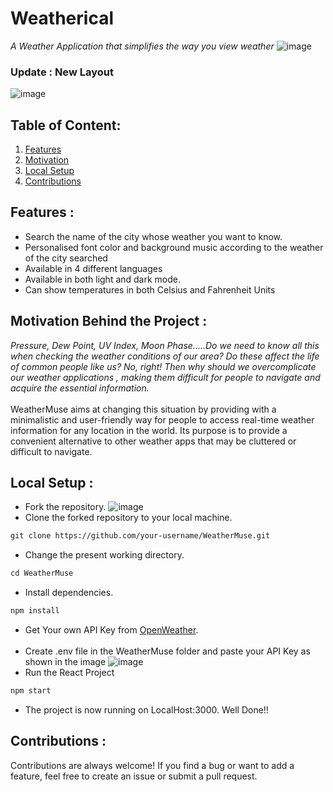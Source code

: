 # Weatherical

_A Weather Application that simplifies the way you view weather_
![image](https://user-images.githubusercontent.com/95405559/223127033-1625d138-cfbd-47bd-840d-11fc834ae601.png)
### Update : New Layout
![image](https://user-images.githubusercontent.com/95405559/224475649-8e40bea7-b457-40dd-89ec-4b1cc60cda75.png)


## Table of Content:
1. [Features](#features-)
2. [Motivation](#motivation-behind-the-project-)
3. [Local Setup](#local-setup-)
4. [Contributions](#contributions-)

## Features :
- Search the name of the city whose weather you want to know.
- Personalised font color and background music according to the weather of the city searched
- Available in 4 different languages
- Available in both light and dark mode.
- Can show temperatures in both Celsius and Fahrenheit Units

## Motivation Behind the Project :
<I>Pressure, Dew Point, UV Index, Moon Phase.....Do we need to know all this when checking the weather conditions of our area? Do these affect the life of common people like us? No, right! Then why should we overcomplicate our weather applications , making them difficult for people to navigate and acquire the essential information.</I> <br><br>
WeatherMuse aims at changing this situation by providing with a minimalistic and user-friendly way for people to access real-time weather information for any location in the world. Its purpose is to provide a convenient alternative to other weather apps that may be cluttered or difficult to navigate.



## Local Setup :
- Fork the repository.
  ![image](https://user-images.githubusercontent.com/95405559/223359009-43330b81-751c-4834-97cc-8755ef797e63.png)
- Clone the forked repository to your local machine.
```markdown
git clone https://github.com/your-username/WeatherMuse.git
```
- Change the present working directory.
```markdown
cd WeatherMuse
```
- Install dependencies.
```markdown
npm install
```
- Get Your own API Key from <a href= "https://openweathermap.org/">OpenWeather</a>.<br><br>
- Create .env file in the WeatherMuse folder and paste your API Key as shown in the image
![image](https://user-images.githubusercontent.com/95405559/223360856-811c70c9-57b5-468d-9b40-7b1b311e9bea.png)
- Run the React Project

```markdown
npm start
```
- The project is now running on LocalHost:3000. Well Done!!<br>

## Contributions :

Contributions are always welcome! If you find a bug or want to add a feature, feel free to create an issue or submit a pull request.






